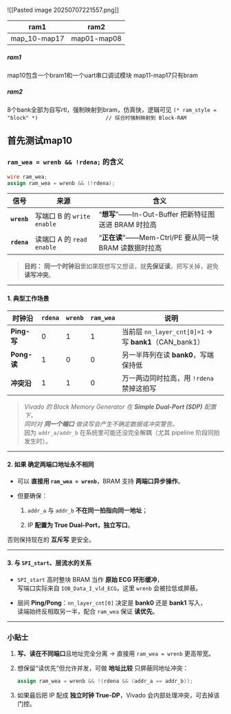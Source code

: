 ![[Pasted image 20250707221557.png]]

| ram1         | ram2        |
| ------------ | ----------- |
| map_10-map17 | map01-map08 |
##### **ram1**
map10包含一个bram1和一个uart串口调试模块
map11-map17只有bram
##### **ram2**
8个bank全部为自写rtl，强制映射到bram，仿真快，逻辑可见
 `(* ram_style = "block" *)                      // 综合时强制映射到 Block-RAM`

## 首先测试map10
### `ram_wea = wrenb && !rdena;` 的含义

```verilog
wire ram_wea;
assign ram_wea = wrenb && (!rdena);
```

|信号|来源|含义|
|---|---|---|
|**`wrenb`**|写端口 B 的 `write enable`|“**想写**”——In-Out-Buffer 把新特征图送进 BRAM 时拉高|
|**`rdena`**|读端口 A 的 `read enable`|“**正在读**”——Mem-Ctrl/PE 要从同一块 BRAM 读数据时拉高|

> **目的：** **同一个时钟沿**里如果既想写又想读，就**先保证读**，把写关掉，避免**读写冲突**。

---

#### 1. 典型工作场景

|时钟沿|`rdena`|`wrenb`|`ram_wea`|说明|
|---|---|---|---|---|
|**Ping-写**|0|1|1|当前层 `nn_layer_cnt[0]=1` → 写 **bank1**（CAN_bank1）|
|**Pong-读**|1|0|0|另一半阵列在读 **bank0**，写端保持低|
|**冲突沿**|1|1|0|万一两边同时拉高，用 `!rdena` 禁掉这拍写|

> _Vivado 的 Block Memory Generator 在 **Simple Dual-Port (SDP)** 配置下，  
> 同时对 **同一个端口** 做读写会产生不确定数据或冲突警告。_  
> 因为 `addr_a/addr_b` 在系统里可能还没完全解耦（尤其 pipeline 阶段同拍发生时）。

---

#### 2. 如果 **确定两端口地址永不相同**

- 可以 **直接用 `ram_wea = wrenb`**，BRAM 支持 **两端口异步操作**。
    
- 但要确保：
    
    1. `addr_a` 与 `addr_b` **不在同一拍指向同一地址**；
        
    2. IP **配置为 True Dual-Port，独立写口**。
        

否则保持现在的 **互斥写** 更安全。

---

#### 3. 与 `SPI_start`、层流水的关系

- `SPI_start` 高时整块 BRAM 当作 **原始 ECG 环形缓冲**，  
    写端口实际来自 `IOB_Data_I_vld_ECG`，这里 `wrenb` 会被拉低或屏蔽。
    
- 层间 **Ping/Pong**：`nn_layer_cnt[0]` 决定是 **bank0** 还是 **bank1** 写入，  
    读端始终反相取另一半，配合 `ram_wea` 保证 **读优先**。
    

---

### 小贴士

1. **写、读在不同端口**且地址完全分离 → 直接用 `ram_wea = wrenb` 更高带宽。
    
2. 想保留“读优先”但允许并发，可做 **地址比较** 只屏蔽同地址冲突：
    
    ```verilog
    assign ram_wea = wrenb && !(rdena && (addr_a == addr_b));
    ```
    
3. 如果最后把 IP 配成 **独立时钟 True-DP**，Vivado 会内部处理冲突，可去掉该门控。
